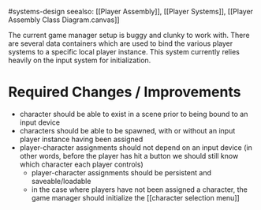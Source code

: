 #systems-design 
seealso: [[Player Assembly]], [[Player Systems]], [[Player Assembly Class Diagram.canvas]]

The current game manager setup is buggy and clunky to work with.  There are several data containers which are used to bind the various player systems to a specific local player instance.  This system currently relies heavily on the input system for initialization.   


# Required Changes / Improvements
- character should be able to exist in a scene prior to being bound to an input device
- characters should be able to be spawned, with or without an input player instance having been assigned
- player-character assignments should not depend on an input device (in other words,  before the player has hit a button we should still know which character each player controls)
	- player-character assignments should be persistent and saveable/loadable
	- in the case where players have not been assigned a character, the game manager should initialize the [[character selection menu]]


